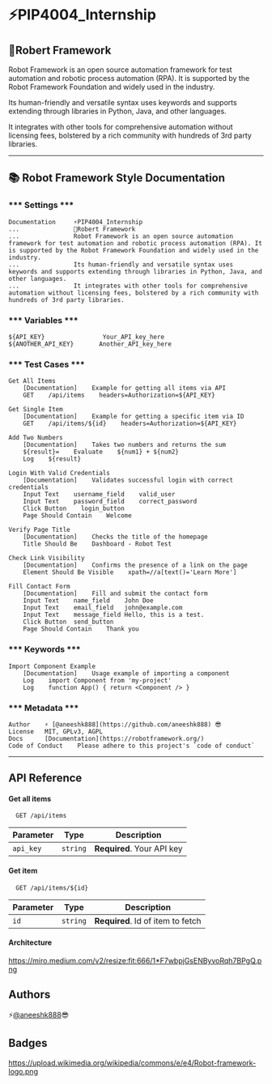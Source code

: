 # ⚡PIP4004_Internship

## 🚀Robert Framework

Robot Framework is an open source automation framework for test automation and robotic process automation (RPA). It is supported by the Robot Framework Foundation and widely used in the industry.

Its human-friendly and versatile syntax uses keywords and supports extending through libraries in Python, Java, and other languages.

It integrates with other tools for comprehensive automation without licensing fees, bolstered by a rich community with hundreds of 3rd party libraries.

---

## 📚 Robot Framework Style Documentation

### *** Settings ***

```
Documentation     ⚡PIP4004_Internship
...               🚀Robert Framework
...               Robot Framework is an open source automation framework for test automation and robotic process automation (RPA). It is supported by the Robot Framework Foundation and widely used in the industry.
...               Its human-friendly and versatile syntax uses keywords and supports extending through libraries in Python, Java, and other languages.
...               It integrates with other tools for comprehensive automation without licensing fees, bolstered by a rich community with hundreds of 3rd party libraries.
```

### *** Variables ***

```
${API_KEY}                Your_API_key_here
${ANOTHER_API_KEY}       Another_API_key_here
```

### *** Test Cases ***

```
Get All Items
    [Documentation]    Example for getting all items via API
    GET    /api/items    headers=Authorization=${API_KEY}

Get Single Item
    [Documentation]    Example for getting a specific item via ID
    GET    /api/items/${id}    headers=Authorization=${API_KEY}

Add Two Numbers
    [Documentation]    Takes two numbers and returns the sum
    ${result}=    Evaluate    ${num1} + ${num2}
    Log    ${result}

Login With Valid Credentials
    [Documentation]    Validates successful login with correct credentials
    Input Text    username_field    valid_user
    Input Text    password_field    correct_password
    Click Button    login_button
    Page Should Contain    Welcome

Verify Page Title
    [Documentation]    Checks the title of the homepage
    Title Should Be    Dashboard - Robot Test

Check Link Visibility
    [Documentation]    Confirms the presence of a link on the page
    Element Should Be Visible    xpath=//a[text()='Learn More']

Fill Contact Form
    [Documentation]    Fill and submit the contact form
    Input Text    name_field    John Doe
    Input Text    email_field   john@example.com
    Input Text    message_field Hello, this is a test.
    Click Button  send_button
    Page Should Contain    Thank you
```

### *** Keywords ***

```
Import Component Example
    [Documentation]    Usage example of importing a component
    Log    import Component from 'my-project'
    Log    function App() { return <Component /> }
```

### *** Metadata ***

```
Author    ⚡ [@aneeshk888](https://github.com/aneeshk888) 😎
License   MIT, GPLv3, AGPL
Docs      [Documentation](https://robotframework.org/)
Code of Conduct    Please adhere to this project's `code of conduct`
```

---

## API Reference

#### Get all items

```http
  GET /api/items
```

| Parameter | Type     | Description                |
| --------- | -------- | -------------------------- |
| `api_key` | `string` | **Required**. Your API key |

#### Get item

```http
  GET /api/items/${id}
```

| Parameter | Type     | Description                       |
| --------- | -------- | --------------------------------- |
| `id`      | `string` | **Required**. Id of item to fetch |

#### Architecture

https://miro.medium.com/v2/resize:fit:666/1*F7wbpjGsENByvoRqh7BPgQ.png

## Authors

⚡[@aneeshk888](https://github.com/aneeshk888)😎

## Badges

https://upload.wikimedia.org/wikipedia/commons/e/e4/Robot-framework-logo.png
